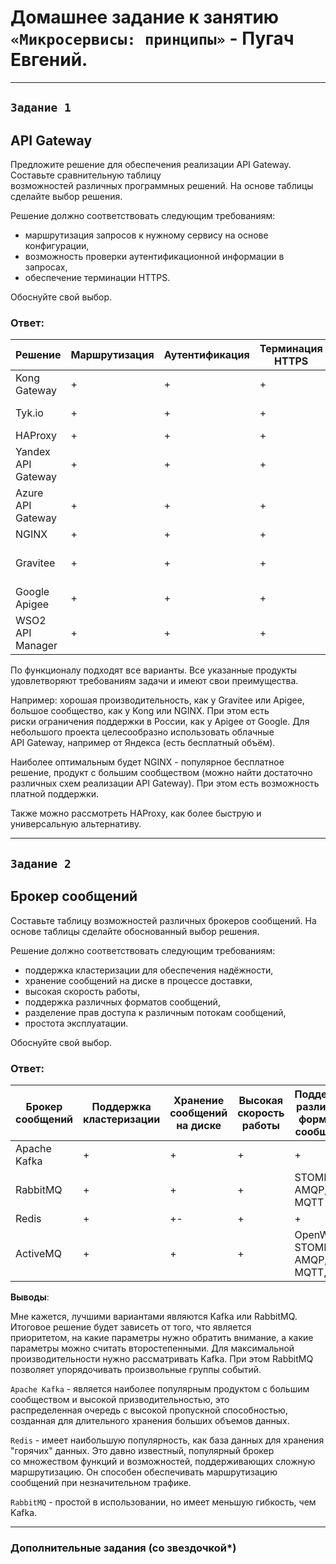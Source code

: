 # Домашнее задание к занятию `«Микросервисы: принципы»` - Пугач Евгений.


---

## `Задание 1`

## API Gateway

Предложите решение для обеспечения реализации API Gateway. Составьте сравнительную таблицу  
возможностей различных программных решений. На основе таблицы сделайте выбор решения.

Решение должно соответствовать следующим требованиям:

- маршрутизация запросов к нужному сервису на основе конфигурации,
- возможность проверки аутентификационной информации в запросах,
- обеспечение терминации HTTPS.  

Обоснуйте свой выбор.

### Ответ:

| Решение            | Маршрутизация | Аутентификация | Терминация HTTPS | Бесплатно/Открыто?                |
|--------------------|---------------|----------------|------------------|-----------------------------------|
| Kong Gateway       | +             | +              | +                | Бесплатно, Apache 2.0             |
| Tyk.io             | +             | +              | +                | Бесплатно, MPL                    |
| HAProxy            | +             | +              | +                | Бесплатно                         |
| Yandex API Gateway | +             | +              | +                | Платно                            |
| Azure API Gateway  | +             | +              | +                | Платно                            |
| NGINX              | +             | +              | +                | Бесплатно                         |
| Gravitee           | +             | +              | +                | Бесплатно, немного порезана       |
| Google Apigee      | +             | +              | +                | Бесплатно                         |
| WSO2 API Manager   | +             | +              | +                | Бесплатно                         |

По функционалу подходят все варианты. Все указанные продукты удовлетворяют требованиям задачи и имеют свои преимущества.  

Например: хорошая производительность, как у Gravitee или Apigee, большое сообщество, как у Kong или NGINX. При этом есть  
риски ограничения поддержки в России, как у Apigee от Google. Для небольшого проекта целесообразно использовать облачные  
API Gateway, например от Яндекса (есть бесплатный объём).  

Наиболее оптимальным будет NGINX - популярное бесплатное решение, продукт с большим сообществом (можно найти достаточно  
различных схем реализации API Gateway). При этом есть возможность платной поддержки.  

Также можно рассмотреть HAProxy, как более быструю и универсальную альтернативу.


---

## `Задание 2`

## Брокер сообщений

Составьте таблицу возможностей различных брокеров сообщений. На основе таблицы сделайте обоснованный выбор решения.

Решение должно соответствовать следующим требованиям:

- поддержка кластеризации для обеспечения надёжности,
- хранение сообщений на диске в процессе доставки,
- высокая скорость работы,
- поддержка различных форматов сообщений,
- разделение прав доступа к различным потокам сообщений,
- простота эксплуатации.

Обоснуйте свой выбор.

### Ответ:

| Брокер сообщений | Поддержка кластеризации | Хранение сообщений на диске | Высокая скорость работы | Поддержка различных форматов сообщений | Разделение прав доступа | Простота эксплуатации |
| --- | --- | --- | --- | --- | --- | --- |
| Apache Kafka | + | + | + | + | + | +- |
| RabbitMQ | + | + | + | STOMP, AMQP, MQTT | + | + |
| Redis | + | +- | + | + | + | + |
| ActiveMQ | + | + | + | OpenWire, STOMP, AMQP, MQTT, JMS | + | + |

**Выводы**:

Мне кажется, лучшими вариантами являются Kafka или RabbitMQ. Итоговое решение будет зависеть от того, что является  
приоритетом, на какие параметры нужно обратить внимание, а какие параметры можно считать второстепенными. Для максимальной  
производительности нужно рассматривать Kafka. При этом RabbitMQ позволяет упорядочивать произвольные группы событий.  

`Apache Kafka` - является наиболее популярным продуктом с большим сообществом и высокой призводительностью, это  
распределенная очередь с высокой пропускной способностью, созданная для длительного хранения больших объемов данных.  

`Redis` - имеет наибольшую популярность, как база данных для хранения "горячих" данных. Это давно известный, популярный брокер  
со множеством функций и возможностей, поддерживающих сложную маршрутизацию. Он способен обеспечивать маршрутизацию сообщений 
при незначительном трафике.

`RabbitMQ` - простой в использовании, но имеет меньшую гибкость, чем Kafka.

---

### Дополнительные задания (со звездочкой*)


